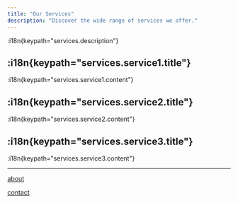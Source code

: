 ```yaml
---
title: "Our Services"
description: "Discover the wide range of services we offer."
---
```


:i18n{keypath="services.description"}

## :i18n{keypath="services.service1.title"}

:i18n{keypath="services.service1.content"}

## :i18n{keypath="services.service2.title"}

:i18n{keypath="services.service2.content"}

## :i18n{keypath="services.service3.title"}

:i18n{keypath="services.service3.content"}

---

[about](/about)

[contact](/contact)
